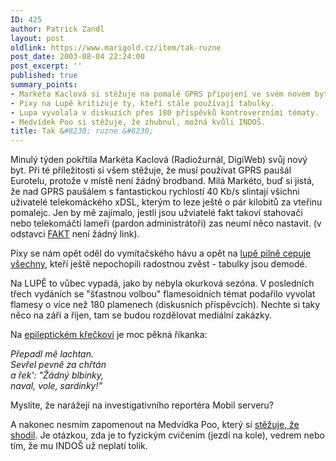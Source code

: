 ```yaml
---
ID: 425
author: Patrick Zandl
layout: post
oldlink: https://www.marigold.cz/item/tak-ruzne
post_date: 2003-08-04 22:24:00
post_excerpt: ''
published: true
summary_points:
- Markéta Kaclová si stěžuje na pomalé GPRS připojení ve svém novém bytě.
- Pixy na Lupě kritizuje ty, kteří stále používají tabulky.
- Lupa vyvolala v diskuzích přes 180 příspěvků kontroverzními tématy.
- Medvídek Poo si stěžuje, že zhubnul, možná kvůli INDOŠ.
title: Tak &#8230; ruzne &#8230;
---
```


<p>
Minulý týden pokřtila Markéta Kaclová (Radiožurnál, DigiWeb) svůj nový byt. Při té příležitosti si všem stěžuje, že musí používat GPRS paušál Eurotelu, protože v místě není žádný brodband. Milá Markéto, buď si jistá, že nad&#160;GPRS paušálem&#160;s fantastickou rychlostí 40 Kb/s slintají všichni uživatelé telekomáckého xDSL, kterým to leze ještě o pár kilobitů za vteřinu pomalejc. Jen by mě zajímalo, jestli jsou užviatelé fakt takoví stahovači nebo telekomáčtí lameři (pardon administrátoři) zas neumí něco nastavit. (v odstavci <U>FAKT</U> není žádný link).</p>

<p>
Pixy se nám opět oděl do vymítačského hávu a opět na <A href="http://www.lupa.cz/clanek.php3?show=2953">lupě pilně cepuje všechny</A>, kteří ještě nepochopili radostnou zvěst - tabulky jsou demodé.</p>

<p>
Na LUPĚ to vůbec vypadá, jako by nebyla okurková sezóna. V posledních třech vydáních se "šťastnou volbou" flamesoidních témat podařilo vyvolat flamesy o více než 180 plamenech (diskusních příspěvcích). Nechte si taky něco na září a říjen, tam se budou rozdělovat mediální zakázky.</p>

<p>
Na <A href="http://blog.lide.cz/epileptickykrecek">epileptickém křečkovi</A> je moc pěkná říkanka:</p>

<p>
<EM>Přepadl mě lachtan.<BR>Sevřel pevně za chřtán<BR>a řek': "Žádný blbinky,<BR>naval, vole, sardinky!"</EM> </p>

<p>
Myslíte, že narážejí na investigativního reportéra Mobil serveru?</p>

<p>
A nakonec nesmím zapomenout na Medvídka Poo, který si <A href="http://www.pooh.cz/a.asp?a=2005660&amp;db=">stěžuje, že shodil</A>. Je otázkou, zda je to fyzickým cvičením (jezdí na kole), vedrem&#160;nebo tím, že mu INDOŠ už neplatí tolik.&#160;</p>